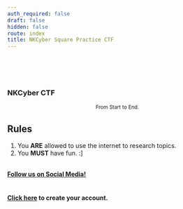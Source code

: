 ```yaml
---
auth_required: false
draft: false
hidden: false
route: index
title: NKCyber Square Practice CTF
---
```


<div class="row">
    <div class="col-md-6 offset-md-3">
        <br>
        <br>
        <br>
        <h3 class="text-center">
            NKCyber CTF
        </h3>
        <div style="text-align: center;">
            <small>
                From
                <time id="start-time">Start</time> to
                <time id="end-time">End</time>.
            </small>
        </div>
      	<div>
          <h2>Rules</h2>
          <ol>
            <li>You <strong>ARE</strong> allowed to use the internet to research topics.</li>
            <li>You <strong>MUST</strong> have fun. :]</li>
          </ol>
      	</div>
        <br>
        <div class="text-center">
          <b><a href="/socials">Follow us on Social Media!</a></b>
        </div>
        <br>
        <h4 class="text-center">
            <a href="register">Click here</a> to create your account.
        </h4>
    </div>
    <script>
        function isDateValid(dateStr) {
            return !isNaN(new Date(dateStr));
        }
        const start = document.getElementById('start-time');
        const end = document.getElementById('end-time');
        const startDate = new Date("{{ ctf_start }}");
        const endDate = new Date("{{ ctf_freeze }}");
        if (isDateValid(startDate)) {
            start.textContent = startDate.toLocaleTimeString()
        }
        if (isDateValid(endDate)) {
            end.textContent = endDate.toLocaleTimeString()
        }
    </script>
</div>
